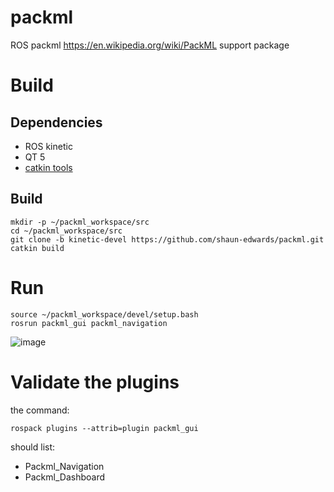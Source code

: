 # packml
ROS packml <https://en.wikipedia.org/wiki/PackML> support package

# Build
## Dependencies
 - ROS kinetic
 - QT 5 
 - [catkin tools]()
## Build
```
mkdir -p ~/packml_workspace/src
cd ~/packml_workspace/src
git clone -b kinetic-devel https://github.com/shaun-edwards/packml.git
catkin build
```

# Run
```
source ~/packml_workspace/devel/setup.bash
rosrun packml_gui packml_navigation
```
![image](https://cloud.githubusercontent.com/assets/5349043/24665316/a54b1b8e-1922-11e7-9e9f-f03d3dfc3ce2.png)

# Validate the plugins
the command:
```
rospack plugins --attrib=plugin packml_gui
```
should list:
 - Packml_Navigation
 - Packml_Dashboard

